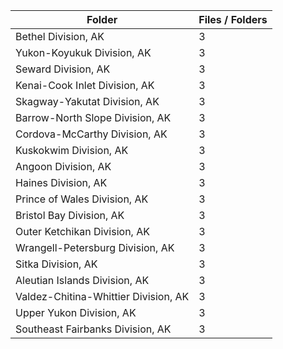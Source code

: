 | Folder                               |   Files / Folders |
|--------------------------------------|-------------------|
| Bethel Division, AK                  |                 3 |
| Yukon-Koyukuk Division, AK           |                 3 |
| Seward Division, AK                  |                 3 |
| Kenai-Cook Inlet Division, AK        |                 3 |
| Skagway-Yakutat Division, AK         |                 3 |
| Barrow-North Slope Division, AK      |                 3 |
| Cordova-McCarthy Division, AK        |                 3 |
| Kuskokwim Division, AK               |                 3 |
| Angoon Division, AK                  |                 3 |
| Haines Division, AK                  |                 3 |
| Prince of Wales Division, AK         |                 3 |
| Bristol Bay Division, AK             |                 3 |
| Outer Ketchikan Division, AK         |                 3 |
| Wrangell-Petersburg Division, AK     |                 3 |
| Sitka Division, AK                   |                 3 |
| Aleutian Islands Division, AK        |                 3 |
| Valdez-Chitina-Whittier Division, AK |                 3 |
| Upper Yukon Division, AK             |                 3 |
| Southeast Fairbanks Division, AK     |                 3 |